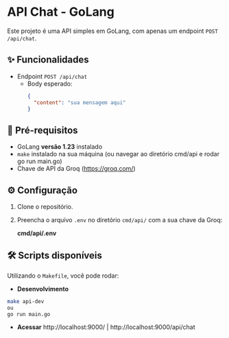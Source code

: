 # API Chat - GoLang

Este projeto é uma API simples em GoLang, com apenas um endpoint `POST /api/chat`.

## ✨ Funcionalidades

- Endpoint `POST /api/chat`
  - Body esperado:
    ```json
    {
      "content": "sua mensagem aqui"
    }
    ```

## 🚀 Pré-requisitos

- GoLang **versão 1.23** instalado
- `make` instalado na sua máquina (ou navegar ao diretório cmd/api e rodar go run main.go)
- Chave de API da Groq (https://groq.com/)

## ⚙️ Configuração

1. Clone o repositório.
2. Preencha o arquivo `.env` no diretório `cmd/api/` com a sua chave da Groq:

   **cmd/api/.env**

## 🛠️ Scripts disponíveis

Utilizando o `Makefile`, você pode rodar:

- **Desenvolvimento**

```bash
make api-dev 
ou 
go run main.go
```
- **Acessar**
http://localhost:9000/ | 
http://localhost:9000/api/chat

